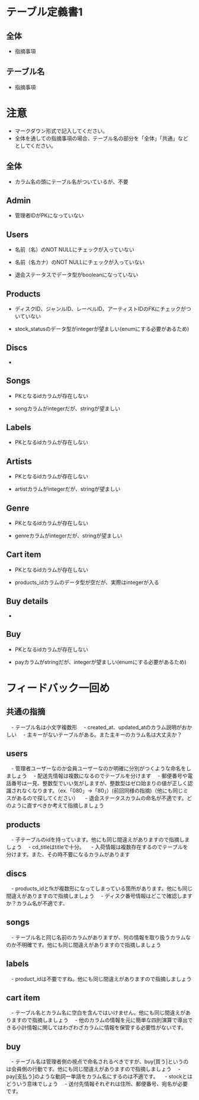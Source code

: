 # テーブル定義書1
## 全体
- 指摘事項

## テーブル名
- 指摘事項

# 注意
* マークダウン形式で記入してください。
* 全体を通しての指摘事項の場合、テーブル名の部分を「全体」「共通」などとしてください。

## 全体
- カラム名の頭にテーブル名がついているが、不要

## Admin
- 管理者IDがPKになっていない

## Users
- 名前（名）のNOT NULLにチェックが入っていない

- 名前（名カナ）のNOT NULLにチェックが入っていない

- 退会ステータスでデータ型がbooleanになっていない

## Products
- ディスクID、ジャンルID、レーベルID、アーティストIDのFKにチェックがついていない

- stock_statusのデータ型がintegerが望ましい(enumにする必要があるため)

## Discs
- 

## Songs
- PKとなるidカラムが存在しない

- songカラムがintegerだが、stringが望ましい

## Labels
- PKとなるidカラムが存在しない

## Artists
- PKとなるidカラムが存在しない

- artistカラムがintegerだが、stringが望ましい

## Genre
- PKとなるidカラムが存在しない

- genreカラムがintegerだが、stringが望ましい

## Cart item
- PKとなるidカラムが存在しない

- products_idカラムのデータ型が空だが、実際はintegerが入る

## Buy details
- 

## Buy
- PKとなるidカラムが存在しない

- payカラムがstringだが、integerが望ましい(enumにする必要があるため)

# フィードバック一回め

## 共通の指摘
　- テーブル名は小文字複数形
　- created_at、updated_atのカラム説明がおかしい
　- 主キーがないテーブルがある。また主キーのカラム名は大丈夫か？
 
## users
　- 管理者ユーザーなのか会員ユーザーなのか明確に分別がつくような命名をしましょう
　- 配送先情報は複数になるのでテーブルを分けます
　- 郵便番号や電話番号は一見、整数型でいい気がしますが、整数型はゼロ始まりの値が正しく認識されなくなります。（ex.「080」→「80」）(前回同様の指摘)（他にも同じミスがあるので探してください）
　- 退会ステータスカラムの命名が不適です。どのように直すべきか考えて指摘しましょう
 
## products
　- 子テーブルのidを持っています。他にも同じ間違えがありますので指摘しましょう
　- cd_titleはtitleで十分。
　- 入荷情報は複数存在するのでテーブルを分けます。また、その時不要になるカラムがあります
 
## discs
　- products_idとfkが複数形になってしまっている箇所があります。他にも同じ間違えがありますので指摘しましょう
　- ディスク番号情報はどこで確認しますか？カラム名が不適です、

## songs
　- テーブル名と同じ名前のカラムがありますが、何の情報を取り扱うカラムなのか不明確です。他にも同じ間違えがありますので指摘しましょう

## labels
　- product_idは不要ですね。他にも同じ間違えがありますので指摘しましょう
 
## cart item
　- テーブル名とカラム名に空白を含んではいけません。他にも同じ間違えがありますので指摘しましょう
　- 他のカラムの情報を元に簡単な四則演算で導出できる小計情報に関してはわざわざカラムに情報を保管する必要性がないです。

## buy 
　- テーブル名は管理者側の視点で命名されるべきですが、buy[買う]というのは会員側の行動です。他にも同じ間違えがありますので指摘しましょう
　- pay[支払う]のような動詞一単語をカラム名にするのは不適です。
　- stockとはどういう意味でしょう
　- 送付先情報それぞれは住所、郵便番号、宛名が必要です。
 
